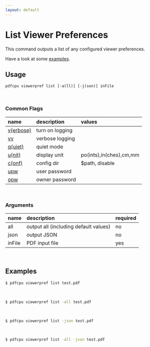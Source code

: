 ```yaml
---
layout: default
---
```


# List Viewer Preferences

This command outputs a list of any configured viewer preferences.

Have a look at some [examples](#examples).

## Usage

```
pdfcpu viewerpref list [-a(ll)] [-j(son)] inFile
```

<br>

### Common Flags

| name                                            | description     | values
|:------------------------------------------------|:----------------|:-------
| [v(erbose)](../getting_started/common_flags.md) | turn on logging |
| [vv](../getting_started/common_flags.md)        | verbose logging |
| [q(uiet)](../getting_started/common_flags.md)   | quiet mode      |
| [u(nit)](../getting_started/common_flags.md)    | display unit    | po(ints),in(ches),cm,mm
| [c(onf)](../getting_started/common_flags.md)       | config dir      | $path, disable
| [upw](../getting_started/common_flags.md)          | user password   |
| [opw](../getting_started/common_flags.md)          | owner password  |

<br>

### Arguments

| name    | description         | required
|:--------|:--------------------|:--------------------------
| all     | output all (including default values)      | no
| json    | output JSON                                | no
| inFile  | PDF input file                             | yes



<br>

## Examples

```sh
$ pdfcpu viewerpref list test.pdf
```

<br>

```sh
$ pdfcpu viewerpref list -all test.pdf
```

<br>

```sh
$ pdfcpu viewerpref list -json test.pdf
```

<br>

```sh
$ pdfcpu viewerpref list -all -json test.pdf
```

